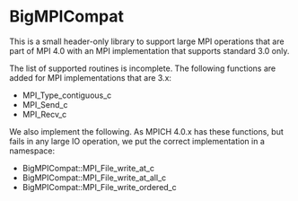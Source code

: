 # BigMPICompat

This is a small header-only library to support large MPI operations
that are part of MPI 4.0 with an MPI implementation that supports
standard 3.0 only.

The list of supported routines is incomplete. The following functions are added for MPI implementations that are 3.x:
- MPI_Type_contiguous_c
- MPI_Send_c
- MPI_Recv_c

We also implement the following. As MPICH 4.0.x has these functions, but fails in any large IO operation, we put the correct implementation in a namespace:
- BigMPICompat::MPI_File_write_at_c
- BigMPICompat::MPI_File_write_at_all_c
- BigMPICompat::MPI_File_write_ordered_c
